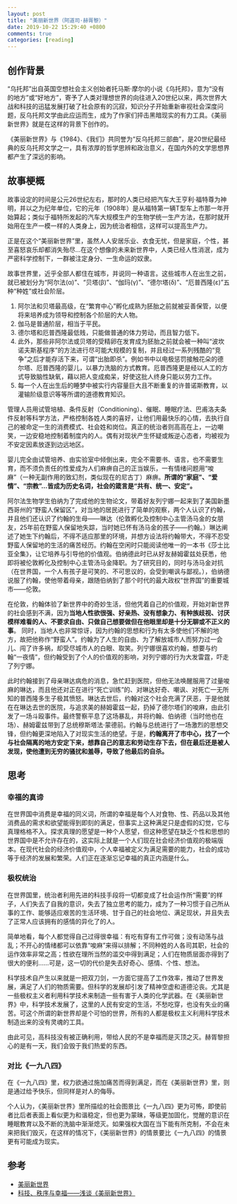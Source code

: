 ```yaml
---
layout: post
title: "美丽新世界（阿道司·赫胥黎）"
date: 2019-10-22 15:29:40 +0800
comments: true
categories: [reading]
---
```


<!-- more -->


## 创作背景

“乌托邦”出自英国空想社会主义创始者托马斯·摩尔的小说《乌托邦》，意为“没有的地方”或“好地方”，寄予了人类对理想世界的向往进入20世纪以来，两次世界大战和科技的迅猛发展打破了社会原有的沉寂，知识分子开始重新审视社会深度问题，反乌托邦文学由此应运而生，成为了作家们抨击黑暗现实的有力工具。《美丽新世界》就是在这样的背景下创作的。

《美丽新世界》与《1984》、《我们》共同誉为“反乌托邦三部曲”，是20世纪最经典的反乌托邦文学之一，具有浓厚的哲学思辨和政治意义，在国内外的文学思想界都产生了深远的影响。

## 故事梗概

故事设定的时间是公元26世纪左右，那时的人类已经把汽车大王亨利·福特尊为神明，并以之为纪年单位，它的元年（1908年）是从福特第一辆T型车上市那一年开始算起；类似于福特所发起的汽车大规模生产的生物学统一生产方法，在那时就开始用在生产一模一样的人类身上，因为统治者相信，这样可以提高生产力。

正是在这个“美丽新世界”里，虽然人人安居乐业、衣食无忧，但是家庭，个性，甚至喜怒哀乐却都消失殆尽…在这个想像的未来新世界中，人类已经人性消泯，成为严密科学控制下，一群被注定身分、一生命运的奴隶。

故事世界里，近乎全部人都住在城市，并说同一种语言。这些城市人在出生之前，就已被划分为“阿尔法(α)”、“贝塔(β)”、“伽玛(γ)”、“德尔塔(δ)”、“厄普西隆(ε)”五种“种姓”或社会阶层。

1. 阿尔法和贝塔最高级，在“繁育中心”孵化成熟为胚胎之前就被妥善保管，以便将来培养成为领导和控制各个阶层的大人物。
2. 伽马是普通阶层，相当于平民。
3. 德尔塔和厄普西隆最低贱，只能做普通的体力劳动，而且智力低下。
4. 此外，那些非阿尔法或贝塔的受精卵在发育成为胚胎之前就会被一种叫“波坎诺夫斯基程序”的方法进行尽可能大规模的复制，并且经过一系列残酷的“竞争”之后才能存活下来，可谓“出胎即杀”。例如书中以电极惩罚接触花朵的德尔塔、厄普西隆的婴儿，以暴力洗脑的方式教育。厄普西隆更是经以人工的方式导致脑性缺氧，藉以把人变成痴呆，好使这批人终身只能以劳力工作。
5. 每一个人在出生后的睡梦中被实行内容量巨大且不断重复的许普诺斯教育，以灌输阶级意识等等所谓的道德教育知识。

管理人员用试管培植、条件反射（Conditioning）、催眠、睡眠疗法、巴甫洛夫条件反射等科学方法，严格控制各姓人类的喜好，让他们用最快乐的心情，去执行自己的被命定一生的消费模式、社会姓和岗位。真正的统治者则高高在上，一边嘲笑，一边安稳地控制着制度内的人。偶有对现状产生怀疑或叛逆心态者，均被视为不安定因素放逐到边远地区。

婴儿完全由试管培养、由实验室中倾倒出来，完全不需要书、语言，也不需要生育，而不须负责任的性爱成为人们麻痹自己的正当娱乐，一有情绪问题用“唆麻”（一种无副作用的致幻剂，类似现在的尼古丁）麻痹。**所谓的“家庭”、“爱情”、“宗教”…皆成为历史名词，社会的箴言是“共有、统一、安定”。**

阿尔法生物学生伯纳为了完成他的生物论文，带着好友列宁娜一起来到了美国新墨西哥州的“野蛮人保留区”，对当地的居民进行了简单的观察，两个人认识了约翰，并且他们还认识了约翰的生母——琳达（伦敦孵化及控制中心主管汤马金的女朋友，25年前在野蛮人保留地失踪，当时她已怀有汤马金的孩子——约翰。）琳达阐述了她生下约翰后，不得不适应那里的环境，并想方设法将约翰带大，不得不忍受野蛮人保留地的生活的痛苦经历。约翰在空闲时只能阅读他唯一的一本书《莎士比亚全集》，让它培养与引导他的价值观。伯纳德此时已从好友赫姆霍兹处获悉，他即将被伦敦孵化及控制中心主管汤马金降职。为了研究目的，同时与汤马金对抗（在世界国，一个人有孩子是可笑的、不可思议的，会受到嘲讽与鄙视。），伯纳德说服了约翰，使他带着母亲，跟随伯纳到了那个时代的最大政权“世界国”的重要城市——伦敦。

在伦敦，约翰体验了新世界中的奇妙生活，但他凭着自己的价值观，开始对新世界的社会感到不满，因为**当地人性欲很强、好亲热、没有想象力、有种族歧视、讨厌模样难看的人、不要求自由、只做自己想要做但在他眼里却是十分无聊或不正义的事**。 同时，当地人也非常惊讶，因为约翰的思想和行为有太多使他们不解的地方，故把他称作“野蛮人”。约翰为了人生的自由、为了解放城市人而努力过一会儿、闯了许多祸，却受尽城市人的白眼、取笑。列宁娜很喜欢约翰，想要与约翰“一夜情”，但约翰受到了个人的价值观的影响，对列宁娜的行为大发雷霆，吓走了列宁娜。

此时约翰接到了母亲琳达病危的消息，急忙赶到医院，但他无法唤醒服用了过量唆麻的琳达，而且他还对正在进行“死亡训练”的、对琳达好奇、嘲讽、对死亡一无所知的普西隆多生子极其愤怒。琳达去世后，约翰对这个社会充满了厌恶，于是他就在在琳达去世的医院，与追求美的赫姆霍兹一起，扔掉了德尔塔们的唆麻，由此引发了一场斗殴事件。最终警察平息了这场暴乱，并将约翰、伯纳德（当时他也在场）、赫姆霍兹带到了总统穆斯塔法·蒙德前。约翰与总统进行了一场激烈的思想交锋，但约翰更深地陷入了对现实生活的绝望。于是，**约翰离开了市中心，找了一个与社会隔离的地方安定下来，想靠自己的意志和劳动生存下去，但在最后还是被人发现，使他遭到无穷的骚扰和羞辱，导致了他最后的自杀。**

## 思考

### 幸福的真谛
在世界国中消费是幸福的同义词，所谓的幸福是每个人对食物、性、药品以及其他消费品的需求和欲望能得到即刻的满足，但事实上这种满足只是虚假的幻觉，它与真理格格不入。探求真理的愿望是一种个人愿望，但这种愿望在缺乏个性和思想的世界国中是不允许存在的，这实际上就是一个人们现在社会经济价值观的极端版本。在现代社会的经济价值观中，个人幸福被定义为满足需要的能力，社会的成功等于经济的发展和繁荣。人们正在逐渐忘记幸福的真正内涵是什么。

### 极权统治

在世界国里，统治者利用先进的科技手段将一切都变成了社会运作所“需要”的样子，人们失去了自我的意识，失去了独立思考的能力，成为了一种习惯于自己所从事的工作、能够适应艰苦的生活环境、甘于自己的社会地位、满足现状，并且失去了正常人应该拥有的感情的异化了的人。

简单地看，每个人都觉得自己过得很幸福：有吃有穿有工作可做；没有动荡与战乱；不开心的情绪都可以依靠“唆麻”来得以排解；不同种姓的人各司其职，社会的运作效率非常之高；性欲在理所当然的滥交中得到满足；人们在物质层面亦得到了很大的便利……可是，这一切的代价是失去好奇心、感情、个性、想法。

科学技术自产生以来就是一把双刀剑，一方面它提高了工作效率，推动了世界发展，满足了人们的物质需要。但科学的发展却引发了精神空虚和道德沦丧。尤其是一些极权主义者利用科学技术来制造一些有害于人类的化学武器。在《美丽新世界》中，科学技术发展了，这里的人民有安定的生活，不愁吃穿，也没有失业的痛苦。可这个所谓的新世界却是个可怕的世界，所有的人都是极权主义利用科学技术制造出来的没有灵魂的工具。

由此可见，高科技没有被正确利用，带给人民的不是幸福而是灭顶之灭。赫胥黎担心的是有一天，我们会毁于我们热爱的东西。

### 对比《一九八四》

在《一九八四》里，权力欲通过施加痛苦而得到满足，而在《美丽新世界》里，则是通过给予快乐，但同样是对人的侮辱。

个人认为，《美丽新世界》里所描绘的社会图景比《一九八四》更为可怖，即使前者比后者表面上看似更为和谐稳定，但也更为蒙昧，等级更加固化，觉醒的意识在睡眠教育以及不断的洗脑中渐渐熄灭。如果强权大国在当下能有所克制，不会在未来把我们毁灭，在这样的情况下，《美丽新世界》的情景要比《一九八四》的情景更有可能成为现实。

## 参考
* [美丽新世界](https://baike.baidu.com/item/%E7%BE%8E%E4%B8%BD%E6%96%B0%E4%B8%96%E7%95%8C/4022)
* [科技、秩序与幸福——浅谈《美丽新世界》](https://www.jianshu.com/p/b7da219fd30a)
